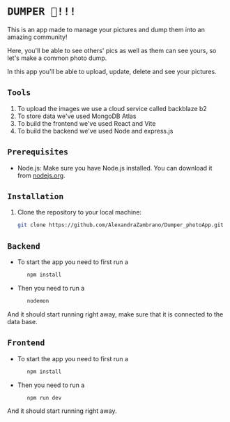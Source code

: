 # ``DUMPER 📸!!!``

This is an app made to manage your pictures and dump them into an amazing community!

Here, you'll be able to see others' pics as well as them can see yours, so let's make a common photo dump.

In this app you'll be able to upload, update, delete and see your pictures.
## ``Tools``
1. To upload the images we use a cloud service called backblaze b2
2. To store data we've used MongoDB Atlas
3. To build the frontend we've used React and Vite
4. To build the backend we've used Node and express.js
## ``Prerequisites``

- Node.js: Make sure you have Node.js installed. You can download it from [nodejs.org](https://nodejs.org/).
## ``Installation``

1. Clone the repository to your local machine:

   ```bash
   git clone https://github.com/AlexandraZambrano/Dumper_photoApp.git

## ``Backend``
- To start the app you need to first run a 
   ```bash
      npm install
- Then you need to run a 
   ```bash
      nodemon
And it should start running right away, make sure that it is connected to the data base.
## ``Frontend``
- To start the app you need to first run a 
   ```bash
      npm install
- Then you need to run a 
   ```bash
      npm run dev
And it should start running right away.
